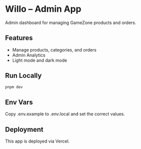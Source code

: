 # Willo – Admin App

Admin dashboard for managing GameZone products and orders.

## Features

- Manage products, categories, and orders
- Admin Analytics
- Light mode and dark mode

## Run Locally

```bash
pnpm dev
```

## Env Vars

Copy .env.example to .env.local and set the correct values.

## Deployment

This app is deployed via Vercel.
